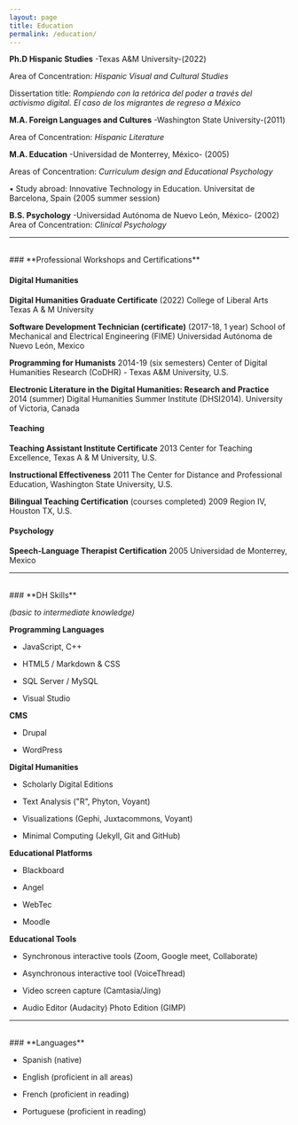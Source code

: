 ```yaml
---
layout: page
title: Education
permalink: /education/
---
```


**Ph.D Hispanic Studies**  -Texas A&M University-(2022)

Area of Concentration: *Hispanic Visual and Cultural Studies*

Dissertation title: *Rompiendo con la retórica del poder a través del activismo digital. El caso de los migrantes de regreso a México*

**M.A. Foreign Languages and Cultures**  -Washington State University-(2011)

Area of Concentration: *Hispanic Literature*

**M.A. Education** -Universidad de Monterrey, México- (2005)

Areas of Concentration: *Curriculum design and Educational Psychology*

•	Study abroad: Innovative Technology in Education.
 Universitat de Barcelona, Spain (2005 summer session)

**B.S. Psychology** -Universidad Autónoma de Nuevo León, México- (2002)
Area of Concentration: *Clinical Psychology*

---------------------------------------------------------------------
<br>
### **Professional Workshops and Certifications**

#### **Digital Humanities**

**Digital Humanities Graduate Certificate** (2022)
College of Liberal Arts
Texas A & M University

**Software Development Technician (certificate)** (2017-18, 1 year)
School of Mechanical and Electrical Engineering (FIME) Universidad Autónoma de Nuevo León, Mexico

**Programming for Humanists** 2014-19 (six semesters)
Center of Digital Humanities Research (CoDHR) - Texas A&M University, U.S.

**Electronic Literature in the Digital Humanities: Research and Practice** 2014 (summer)
Digital Humanities Summer Institute (DHSI2014). University of Victoria, Canada


#### **Teaching**

**Teaching Assistant Institute Certificate**  2013
Center for Teaching Excellence, Texas A & M University, U.S.

**Instructional Effectiveness** 2011
The Center for Distance and Professional Education, Washington State University, U.S.

**Bilingual Teaching Certification** (courses completed) 2009
Region IV, Houston TX, U.S.


#### **Psychology**

**Speech-Language Therapist Certification** 2005
Universidad de Monterrey, Mexico

---------------------------------------------------------------------
<br>
### **DH Skills**

*(basic to intermediate knowledge)*

**Programming Languages**

  * JavaScript, C++

  * HTML5 / Markdown & CSS

  * SQL Server / MySQL

  * Visual Studio


**CMS**

  * Drupal

  * WordPress


**Digital Humanities**

  * Scholarly Digital Editions

  * Text Analysis ("R", Phyton, Voyant)

  * Visualizations (Gephi, Juxtacommons, Voyant)

  * Minimal Computing (Jekyll, Git and GitHub)


**Educational Platforms**

  * Blackboard

  * Angel

  * WebTec

  * Moodle


**Educational Tools**

  * Synchronous interactive tools (Zoom, Google meet, Collaborate)

  * Asynchronous interactive tool (VoiceThread)

  * Video screen capture (Camtasia/Jing)

  * Audio Editor (Audacity) Photo Edition (GIMP)


  -------------------------------------------------------------------
<br>
### **Languages**

* Spanish (native)

* English (proficient in all areas)

* French (proficient in reading)

* Portuguese (proficient in reading)
